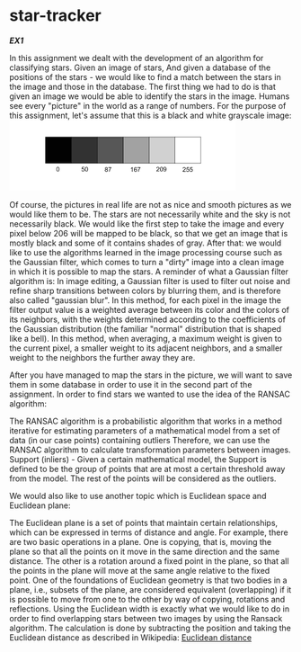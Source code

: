 # star-tracker
***EX1***

In this assignment we dealt with the development of an algorithm for classifying stars. Given an image of stars,
And given a database of the positions of the stars - we would like to find a match between the stars in the image and those in the database.
The first thing we had to do is that given an image we would be able to identify the stars in the image.
Humans see every "picture" in the world as a range of numbers.
For the purpose of this assignment, let's assume that this is a black and white grayscale image:
![enter image description here](https://raw.githubusercontent.com/liron-taub/star-tracker/main/%D7%90%D7%99%D7%9A%20%D7%91%D7%A0%D7%99%20%D7%90%D7%93%D7%9D%20%D7%A8%D7%95%D7%90%D7%99%D7%9D%20%D7%A6%D7%91%D7%A2%D7%99%D7%9D.png)

Of course, the pictures in real life are not as nice and smooth pictures as we would like them to be.
The stars are not necessarily white and the sky is not necessarily black.
We would like the first step to take the image and every pixel below 206 will be mapped to be black, so that we get an image that is mostly black and some of it contains shades of gray.
After that: we would like to use the algorithms learned in the image processing course such as the Gaussian filter, which comes to turn a "dirty" image into a clean image in which it is possible to map the stars.
A reminder of what a Gaussian filter algorithm is:
In image editing, a Gaussian filter is used to filter out noise and refine sharp transitions between colors by blurring them, and is therefore also called "gaussian blur".
In this method, for each pixel in the image the filter output value is a weighted average between its color and the colors of its neighbors, with the weights determined according to the coefficients of the Gaussian distribution (the familiar "normal" distribution that is shaped like a bell). In this method, when averaging, a maximum weight is given to the current pixel, a smaller weight to its adjacent neighbors, and a smaller weight to the neighbors the further away they are.

After you have managed to map the stars in the picture, we will want to save them in some database in order to use it in the second part of the assignment.
In order to find stars we wanted to use the idea of the RANSAC algorithm:

The RANSAC algorithm is a probabilistic algorithm that works in a method
iterative for estimating parameters of a mathematical model from a set of data (in our case points)
containing outliers Therefore, we can use the RANSAC algorithm to calculate transformation parameters between images.
Support (inliers) - Given a certain mathematical model, the Support is defined to be the group of points that are at most a certain threshold away from the model. The rest of the points will be considered as the outliers.

We would also like to use another topic which is Euclidean space and Euclidean plane:

The Euclidean plane is a set of points that maintain certain relationships, which can be expressed in terms of distance and angle. For example, there are two basic operations in a plane. One is copying, that is, moving the plane so that all the points on it move in the same direction and the same distance. The other is a rotation around a fixed point in the plane, so that all the points in the plane will move at the same angle relative to the fixed point. One of the foundations of Euclidean geometry is that two bodies in a plane, i.e., subsets of the plane, are considered equivalent (overlapping) if it is possible to move from one to the other by way of copying, rotations and reflections.
Using the Euclidean width is exactly what we would like to do in order to find overlapping stars between two images by using the Ransack algorithm.
The calculation is done by subtracting the position and taking the Euclidean distance as described in Wikipedia:
[Euclidean distance](https://he.wikipedia.org/wiki/%D7%9E%D7%A8%D7%97%D7%91_%D7%90%D7%95%D7%A7%D7%9C%D7%99%D7%93%D7%99)



